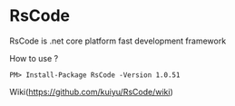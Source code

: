 # RsCode
RsCode is .net core platform fast development framework

How to use ? 
```
PM> Install-Package RsCode -Version 1.0.51
```

Wiki(https://github.com/kuiyu/RsCode/wiki)

